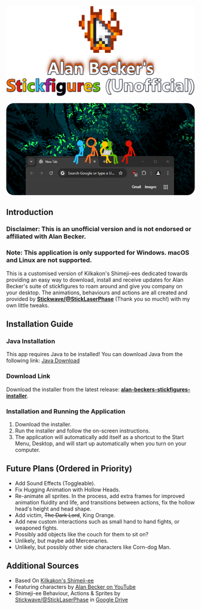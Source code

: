 <img alt="Alan Becker's Stickfigures Unofficial Logo" src="https://github.com/Skittlq/alan-beckers-stickfigures-unofficial/blob/main/repository-images/absu-logo.png?raw=true">

<p align="center">
    <img alt="Alan Becker's Stickfigures Unofficial Logo" src="https://github.com/Skittlq/alan-beckers-stickfigures-unofficial/blob/main/repository-images/key-art.png?raw=true" style="border-radius:20px;">
</p>

## Introduction

### **Disclaimer: This is an unofficial version and is not endorsed or affiliated with Alan Becker.**

### **Note: This application is only supported for Windows. macOS and Linux are not supported.**

This is a customised version of Kilkakon's Shimeji-ees dedicated towards providing an easy way to download, install and receive updates for Alan Becker's suite of stickfigures to roam around and give you company on your desktop. The animations, behaviours and actions are all created and provided by [**Stickwave/@StickLaserPhase**](https://x.com/StickLaserPhase) (Thank you so much!) with my own little tweaks.

## Installation Guide

### Java Installation

This app requires Java to be installed! You can download Java from the following link: [Java Download](https://www.java.com/en/download/)

### Download Link

Download the installer from the latest release: [**alan-beckers-stickfigures-installer**](https://github.com/Skittlq/alans-beckers-stickfigures-unofficial/releases/latest).

### Installation and Running the Application

1. Download the installer.
2. Run the installer and follow the on-screen instructions.
3. The application will automatically add itself as a shortcut to the Start Menu, Desktop, and will start up automatically when you turn on your computer.

## Future Plans (Ordered in Priority)

- Add Sound Effects (Toggleable).
- Fix Hugging Animation with Hollow Heads.
- Re-animate all sprites. In the process, add extra frames for improved animation fluidity and life, and transitions between actions, fix the hollow head's height and head shape.
- Add victim, ~~The Dark Lord~~, King Orange.
- Add new custom interactions such as small hand to hand fights, or weaponed fights.
- Possibly add objects like the couch for them to sit on?
- Unlikely, but maybe add Mercenaries.
- Unlikely, but possibly other side characters like Corn-dog Man.

## Additional Sources

- Based On [Kilkakon's Shimeji-ee](https://kilkakon.com/shimeji/)
- Featuring characters by [Alan Becker on YouTube](https://x.com/StickLaserPhase)
- Shimeji-ee Behaviour, Actions & Sprites by [Stickwave/@StickLaserPhase](https://x.com/StickLaserPhase) in [Google Drive](https://drive.google.com/file/d/1PdWAU91kAKg2lqcAiTdNGhNflqoHKU6N/view)
